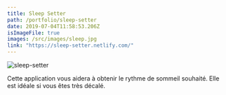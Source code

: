```yaml
---
title: Sleep Setter
path: /portfolio/sleep-setter
date: 2019-07-04T11:58:53.206Z
isImageFile: true
images: /src/images/sleep.jpg
link: "https://sleep-setter.netlify.com/"
---
```


![sleep-setter](/img/capture-du-2019-09-16-13-59-55.png "sleep-setter")

Cette application vous aidera à obtenir le rythme de sommeil souhaité. Elle est idéale si vous êtes très décalé.

